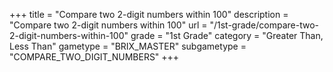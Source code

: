+++
title = "Compare two 2-digit numbers within 100"
description = "Compare two 2-digit numbers within 100"
url = "/1st-grade/compare-two-2-digit-numbers-within-100"
grade = "1st Grade"
category = "Greater Than, Less Than"
gametype = "BRIX_MASTER"
subgametype = "COMPARE_TWO_DIGIT_NUMBERS"
+++